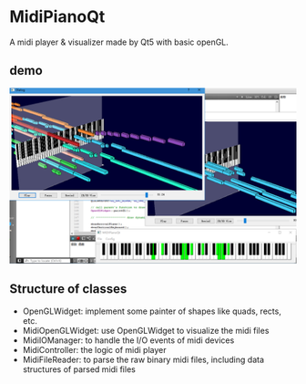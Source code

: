 # MidiPianoQt
A midi player & visualizer made by Qt5 with basic openGL.

## demo
![demo.png](demo.png)

## Structure of classes

- OpenGLWidget: implement some painter of shapes like quads, rects, etc.
- MidiOpenGLWidget: use OpenGLWidget to visualize the midi files
- MidiIOManager: to handle the I/O events of midi devices
- MidiController: the logic of midi player
- MidiFileReader: to parse the raw binary midi files, including data structures of parsed midi files